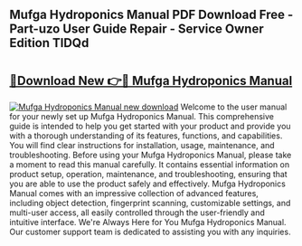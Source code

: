 ## Mufga Hydroponics Manual PDF Download Free - Part-uzo User Guide Repair - Service Owner Edition TlDQd

# <h2><a href="http://bc20026.oget.top/?id=Mufga+Hydroponics+Manual">🔗Download New 👉🔴 Mufga Hydroponics Manual</a></h2>

[![Mufga Hydroponics Manual new download](https://i.imgur.com/5g1atiW.png)](http://bc20026.oget.top/?id=Mufga+Hydroponics+Manual)
Welcome to the user manual for your newly set up Mufga Hydroponics Manual. This comprehensive guide is intended to help you get started with your product and provide you with a thorough understanding of its features, functions, and capabilities. You will find clear instructions for installation, usage, maintenance, and troubleshooting. Before using your Mufga Hydroponics Manual, please take a moment to read this manual carefully. It contains essential information on product setup, operation, maintenance, and troubleshooting, ensuring that you are able to use the product safely and effectively. Mufga Hydroponics Manual comes with an impressive collection of advanced features, including object detection, fingerprint scanning, customizable settings, and multi-user access, all easily controlled through the user-friendly and intuitive interface. We're Always Here for You Mufga Hydroponics Manual. Our customer support team is dedicated to assisting you with any inquiries.
